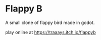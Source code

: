 # Flappy B
A small clone of flappy bird made in godot.

play online at https://traaays.itch.io/flappyb
